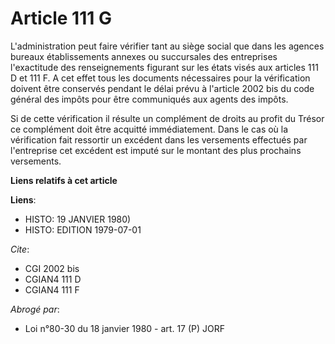 # Article 111 G

L'administration peut faire vérifier tant au siège social que dans les agences bureaux établissements annexes ou succursales
des entreprises l'exactitude des renseignements figurant sur les états visés aux articles 111 D et 111 F. A cet effet tous
les documents nécessaires pour la vérification doivent être conservés pendant le délai prévu à l'article 2002 bis du code
général des impôts pour être communiqués aux agents des impôts.

Si de cette vérification il résulte un complément de droits au profit du Trésor ce complément doit être acquitté
immédiatement. Dans le cas où la vérification fait ressortir un excédent dans les versements effectués par l'entreprise cet
excédent est imputé sur le montant des plus prochains versements.

**Liens relatifs à cet article**

**Liens**:

  - HISTO: 19 JANVIER 1980)
  - HISTO: EDITION 1979-07-01

_Cite_:

  - CGI 2002 bis
  - CGIAN4 111 D
  - CGIAN4 111 F

_Abrogé par_:

  - Loi n°80-30 du 18 janvier 1980 - art. 17 (P) JORF
